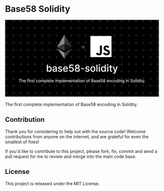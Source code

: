 # Base58 Solidity

![Base58-Solidity](./docs/images/base58-solidity.png)


The first complete implementation of Base58 encoding in Solidity.


## Contribution

Thank you for considering to help out with the source code! Welcome contributions
from anyone on the internet, and are grateful for even the smallest of fixes!

If you'd like to contribute to this project, please fork, fix, commit and send a pull request
for me to review and merge into the main code base.

## License

This project is released under the MIT License.